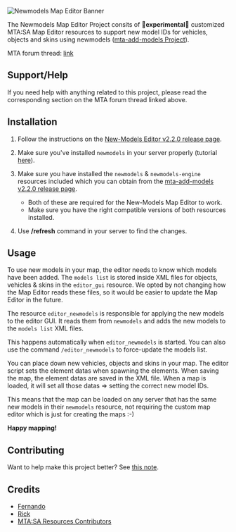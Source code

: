 ![Newmodels Map Editor Banner](https://i.imgur.com/ln6mrLr.png)

The Newmodels Map Editor Project consits of **🧬experimental🧬** customized MTA:SA Map Editor resources to support new model IDs for vehicles, objects and skins using newmodels ([mta-add-models Project](https://github.com/Fernando-A-Rocha/mta-add-models#readme)).

MTA forum thread: [link](https://forum.mtasa.com/topic/133212-rel-add-new-models-library/#comment-1003395)

## Support/Help

If you need help with anything related to this project, please read the corresponding section on the MTA forum thread linked above.

## Installation

1. Follow the instructions on the [New-Models Editor v2.2.0 release page](https://github.com/Fernando-A-Rocha/mtasa-resources/releases/tag/v2.2.0-newmodels-editor).

2. Make sure you've installed `newmodels` in your server properly (tutorial [here](/README.md#install)).

3. Make sure you have installed the `newmodels` & `newmodels-engine` resources included which you can obtain from the [mta-add-models v2.2.0 release page](https://github.com/Fernando-A-Rocha/mta-add-models/releases/tag/v2.2.0).
    * Both of these are required for the New-Models Map Editor to work.
    * Make sure you have the right compatible versions of both resources installed.

4. Use **/refresh** command in your server to find the changes.

## Usage

To use new models in your map, the editor needs to know which models have been added. The `models list` is stored inside XML files for objects, vehicles & skins in the `editor_gui` resource. We opted by not changing how the Map Editor reads these files, so it would be easier to update the Map Editor in the future.

The resource `editor_newmodels` is responsible for applying the new models to the editor GUI. It reads them from `newmodels` and adds the new models to the `models list` XML files.

This happens automatically when `editor_newmodels` is started. You can also use the command `/editor_newmodels` to force-update the models list.

You can place down new vehicles, objects and skins in your map. The editor script sets the element datas when spawning the elements.
When saving the map, the element datas are saved in the XML file. When a map is loaded, it will set all those datas => setting the correct new model IDs.

This means that the map can be loaded on any server that has the same new models in their `newmodels` resource, not requiring the custom map editor which is just for creating the maps :-)

**Happy mapping!**

## Contributing

Want to help make this project better? See [this note](https://github.com/Fernando-A-Rocha/mta-add-models#final-note).

## Credits

* [Fernando](https://github.com/Fernando-A-Rocha)
* [Rick](https://github.com/httpRick)
* [MTA:SA Resources Contributors](https://github.com/multitheftauto/mtasa-resources)
